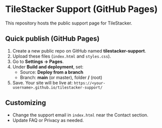 # TileStacker Support (GitHub Pages)

This repository hosts the public support page for TileStacker.

## Quick publish (GitHub Pages)
1. Create a new public repo on GitHub named **tilestacker-support**.
2. Upload these files (`index.html` and `styles.css`).
3. Go to **Settings → Pages**.
4. Under **Build and deployment**, set:
   - Source: **Deploy from a branch**
   - Branch: **main** (or master), folder **/** (root)
5. Save. Your site will be live at:
   `https://<your-username>.github.io/tilestacker-support/`

## Customizing
- Change the support email in `index.html` near the Contact section.
- Update FAQ or Privacy as needed.
